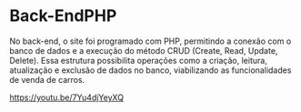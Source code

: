 # Back-EndPHP
No back-end, o site foi programado com PHP, permitindo a conexão com o banco de dados e a execução do método CRUD (Create, Read, Update, Delete). Essa estrutura possibilita operações como a criação, leitura, atualização e exclusão de dados no banco, viabilizando as funcionalidades de venda de carros.

https://youtu.be/7Yu4djYeyXQ
